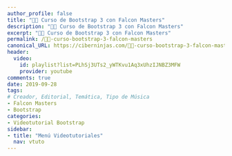 ```yaml
---
author_profile: false
title: "👨‍🏫 Curso de Bootstrap 3 con Falcon Masters"
description: "👩‍🎨 Curso de Bootstrap 3 con Falcon Masters"
excerpt: "👩‍🎨 Curso de Bootstrap 3 con Falcon Masters"
permalink: /👨‍🏫-curso-bootstrap-3-falcon-masters
canonical_URL: https://ciberninjas.com/👨‍🏫-curso-bootstrap-3-falcon-masters
header:
  video:
    id: playlist?list=PLhSj3UTs2_yWTKvu1Aq3xUhzIJNBZ3MFW
    provider: youtube
comments: true
date: 2019-09-28
tags:
# Creador, Editorial, Temática, Tipo de Música
- Falcon Masters
- Bootstrap
categories:
- Videotutorial Bootstrap
sidebar:
- title: "Menú Videotutoriales"
  nav: vtuto
---
```


